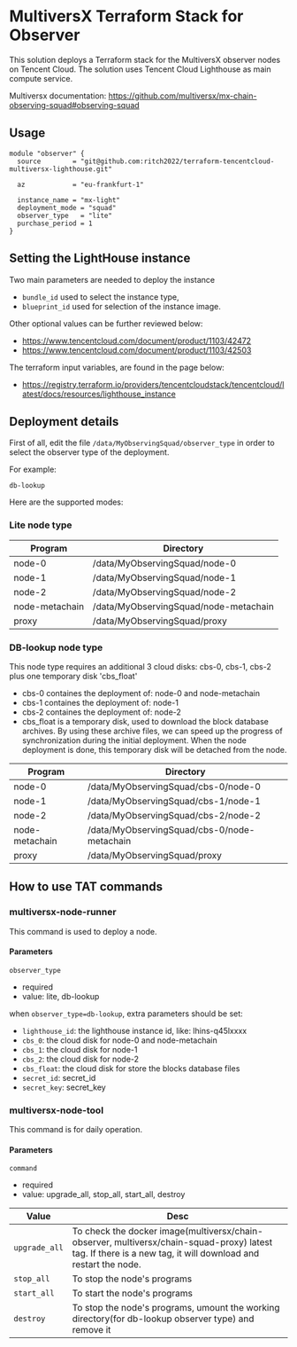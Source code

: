 # MultiversX Terraform Stack for Observer

This solution deploys a Terraform stack for the MultiversX observer nodes on Tencent Cloud. The solution uses Tencent Cloud Lighthouse as main compute service.

Multiversx documentation: https://github.com/multiversx/mx-chain-observing-squad#observing-squad

## Usage
```hcl
module "observer" {
  source        = "git@github.com:ritch2022/terraform-tencentcloud-multiversx-lighthouse.git"

  az            = "eu-frankfurt-1"

  instance_name = "mx-light"
  deployment_mode = "squad"
  observer_type   = "lite"
  purchase_period = 1
}
```

## Setting the LightHouse instance
Two main parameters are needed to deploy the instance
 - `bundle_id` used to select the instance type,
 - `blueprint_id` used for selection of the instance image. 

Other optional values can be further reviewed below:
* https://www.tencentcloud.com/document/product/1103/42472
* https://www.tencentcloud.com/document/product/1103/42503

The terraform input variables, are found in the page below:
* https://registry.terraform.io/providers/tencentcloudstack/tencentcloud/latest/docs/resources/lighthouse_instance


## Deployment details

First of all, edit the file `/data/MyObservingSquad/observer_type` in order to select the observer type of the deployment.

For example:
```
db-lookup
```
Here are the supported modes:
### Lite node type

| Program | Directory |
| -- | -- |
| node-0 | /data/MyObservingSquad/node-0 |
| node-1 | /data/MyObservingSquad/node-1 |
| node-2 | /data/MyObservingSquad/node-2 |
| node-metachain | /data/MyObservingSquad/node-metachain |
| proxy | /data/MyObservingSquad/proxy |


### DB-lookup node type
This node type requires an additional 3 cloud disks: cbs-0, cbs-1, cbs-2 plus one temporary disk 'cbs_float'

* cbs-0 containes the deployment of: node-0 and node-metachain
* cbs-1 containes the deployment of: node-1
* cbs-2 containes the deployment of: node-2
* cbs_float is a temporary disk, used to download the block database archives. By using these archive files, we can speed up the progress of synchronization during the initial deployment. When the node deployment is done, this temporary disk will be detached from the node.

| Program | Directory |
| -- | -- |
| node-0 | /data/MyObservingSquad/cbs-0/node-0 |
| node-1 | /data/MyObservingSquad/cbs-1/node-1 |
| node-2 | /data/MyObservingSquad/cbs-2/node-2 |
| node-metachain | /data/MyObservingSquad/cbs-0/node-metachain |
| proxy | /data/MyObservingSquad/proxy |

## How to use TAT commands
### multiversx-node-runner
This command is used to deploy a node. 

#### Parameters
`observer_type`
* required
* value: lite, db-lookup

when `observer_type=db-lookup`, extra parameters should be set:

* `lighthouse_id`: the lighthouse instance id, like: lhins-q45lxxxx
* `cbs_0`: the cloud disk for node-0 and node-metachain
* `cbs_1`: the cloud disk for node-1
* `cbs_2`: the cloud disk for node-2
* `cbs_float`: the cloud disk for store the blocks database files
* `secret_id`: secret_id
* `secret_key`: secret_key

### multiversx-node-tool
This command is for daily operation.

#### Parameters
`command`
* required
* value: upgrade_all, stop_all, start_all, destroy

| Value | Desc |
| -- | -- |
| `upgrade_all` | To check the docker image(multiversx/chain-observer, multiversx/chain-squad-proxy) latest tag. If there is a new tag, it will download and restart the node. |
| `stop_all` | To stop the node's programs |
| `start_all` | To start the node's programs |
| `destroy` | To stop the node's programs, umount the working directory(for db-lookup observer type) and remove it |
